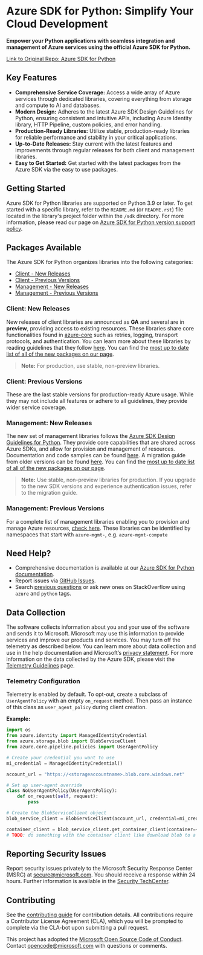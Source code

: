 # Azure SDK for Python: Simplify Your Cloud Development

**Empower your Python applications with seamless integration and management of Azure services using the official Azure SDK for Python.**

[Link to Original Repo: Azure SDK for Python](https://github.com/Azure/azure-sdk-for-python)

## Key Features

*   **Comprehensive Service Coverage:** Access a wide array of Azure services through dedicated libraries, covering everything from storage and compute to AI and databases.
*   **Modern Design:** Adheres to the latest Azure SDK Design Guidelines for Python, ensuring consistent and intuitive APIs, including Azure Identity library, HTTP Pipeline, custom policies, and error handling.
*   **Production-Ready Libraries:** Utilize stable, production-ready libraries for reliable performance and stability in your critical applications.
*   **Up-to-Date Releases:** Stay current with the latest features and improvements through regular releases for both client and management libraries.
*   **Easy to Get Started:** Get started with the latest packages from the Azure SDK via the easy to use packages.

## Getting Started

Azure SDK for Python libraries are supported on Python 3.9 or later. To get started with a specific library, refer to the `README.md` (or `README.rst`) file located in the library's project folder within the `/sdk` directory. For more information, please read our page on [Azure SDK for Python version support policy](https://github.com/Azure/azure-sdk-for-python/wiki/Azure-SDKs-Python-version-support-policy).

## Packages Available

The Azure SDK for Python organizes libraries into the following categories:

*   [Client - New Releases](#client-new-releases)
*   [Client - Previous Versions](#client-previous-versions)
*   [Management - New Releases](#management-new-releases)
*   [Management - Previous Versions](#management-previous-versions)

### Client: New Releases

New releases of client libraries are announced as **GA** and several are in **preview**, providing access to existing resources. These libraries share core functionalities found in [azure-core](https://github.com/Azure/azure-sdk-for-python/blob/main/sdk/core/azure-core) such as retries, logging, transport protocols, and authentication. You can learn more about these libraries by reading guidelines that they follow [here](https://azure.github.io/azure-sdk/python/guidelines/index.html). You can find the [most up to date list of all of the new packages on our page](https://azure.github.io/azure-sdk/releases/latest/index.html#python).

>   **Note:** For production, use stable, non-preview libraries.

### Client: Previous Versions

These are the last stable versions for production-ready Azure usage. While they may not include all features or adhere to all guidelines, they provide wider service coverage.

### Management: New Releases

The new set of management libraries follows the [Azure SDK Design Guidelines for Python](https://azure.github.io/azure-sdk/python/guidelines/). They provide core capabilities that are shared across Azure SDKs, and allow for provision and management of resources. Documentation and code samples can be found [here](https://aka.ms/azsdk/python/mgmt). A migration guide from older versions can be found [here](https://github.com/Azure/azure-sdk-for-python/blob/main/doc/sphinx/mgmt_quickstart.rst#migration-guide). You can find the [most up to date list of all of the new packages on our page](https://azure.github.io/azure-sdk/releases/latest/mgmt/python.html).

>   **Note:** Use stable, non-preview libraries for production. If you upgrade to the new SDK versions and experience authentication issues, refer to the migration guide.

### Management: Previous Versions

For a complete list of management libraries enabling you to provision and manage Azure resources, [check here](https://azure.github.io/azure-sdk/releases/latest/all/python.html). These libraries can be identified by namespaces that start with `azure-mgmt-`, e.g. `azure-mgmt-compute`

## Need Help?

*   Comprehensive documentation is available at our [Azure SDK for Python documentation](https://aka.ms/python-docs).
*   Report issues via [GitHub Issues](https://github.com/Azure/azure-sdk-for-python/issues).
*   Search [previous questions](https://stackoverflow.com/questions/tagged/azure+python) or ask new ones on StackOverflow using `azure` and `python` tags.

## Data Collection

The software collects information about you and your use of the software and sends it to Microsoft. Microsoft may use this information to provide services and improve our products and services. You may turn off the telemetry as described below. You can learn more about data collection and use in the help documentation and Microsoft’s [privacy statement](https://go.microsoft.com/fwlink/?LinkID=824704). For more information on the data collected by the Azure SDK, please visit the [Telemetry Guidelines](https://azure.github.io/azure-sdk/general_azurecore.html#telemetry-policy) page.

### Telemetry Configuration

Telemetry is enabled by default. To opt-out, create a subclass of `UserAgentPolicy` with an empty `on_request` method. Then pass an instance of this class as `user_agent_policy` during client creation.

**Example:**
```python
import os
from azure.identity import ManagedIdentityCredential
from azure.storage.blob import BlobServiceClient
from azure.core.pipeline.policies import UserAgentPolicy

# Create your credential you want to use
mi_credential = ManagedIdentityCredential()

account_url = "https://<storageaccountname>.blob.core.windows.net"

# Set up user-agent override
class NoUserAgentPolicy(UserAgentPolicy):
    def on_request(self, request):
        pass

# Create the BlobServiceClient object
blob_service_client = BlobServiceClient(account_url, credential=mi_credential, user_agent_policy=NoUserAgentPolicy())

container_client = blob_service_client.get_container_client(container=<container_name>)
# TODO: do something with the container client like download blob to a file
```

## Reporting Security Issues

Report security issues privately to the Microsoft Security Response Center (MSRC) at <secure@microsoft.com>. You should receive a response within 24 hours. Further information is available in the [Security TechCenter](https://www.microsoft.com/msrc/faqs-report-an-issue).

## Contributing

See the [contributing guide](https://github.com/Azure/azure-sdk-for-python/blob/main/CONTRIBUTING.md) for contribution details. All contributions require a Contributor License Agreement (CLA), which you will be prompted to complete via the CLA-bot upon submitting a pull request.

This project has adopted the [Microsoft Open Source Code of Conduct](https://opensource.microsoft.com/codeofconduct/). Contact [opencode@microsoft.com](mailto:opencode@microsoft.com) with questions or comments.